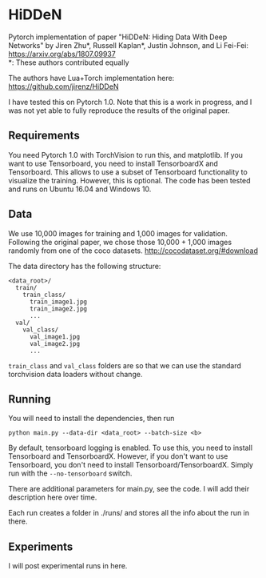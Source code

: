 # HiDDeN
Pytorch implementation of paper "HiDDeN: Hiding Data With Deep Networks" by Jiren Zhu*, Russell Kaplan*, Justin Johnson, and Li Fei-Fei: https://arxiv.org/abs/1807.09937  
*: These authors contributed equally

The authors have Lua+Torch implementation here: https://github.com/jirenz/HiDDeN

I have tested this on Pytorch 1.0. Note that this is a work in progress, and I was not yet able to fully reproduce the results of the original paper.

## Requirements

You need Pytorch 1.0 with TorchVision to run this, and matplotlib.
If you want to use Tensorboard, you need to install TensorboardX and Tensorboard. This allows to use a subset of Tensorboard functionality to visualize the training. However, this is optional.
The code has been tested and runs on Ubuntu 16.04 and Windows 10. 

## Data

We use 10,000 images for training and 1,000 images for validation. Following the original paper, we chose 
those 10,000 + 1,000 images randomly from one of the coco datasets.  http://cocodataset.org/#download

The data directory has the following structure:
```
<data_root>/
  train/
    train_class/
      train_image1.jpg
      train_image2.jpg
      ...
  val/
    val_class/
      val_image1.jpg
      val_image2.jpg
      ...
```

```train_class``` and ```val_class``` folders are so that we can use the standard torchvision data loaders without change.

## Running

You will need to install the dependencies, then run 
```
python main.py --data-dir <data_root> --batch-size <b>
```
By default, tensorboard logging is enabled. To use this, you need to install Tensorboard and TensorboardX. 
However, if you don't want to use Tensorboard, you don't need to install Tensorboard/TensorboardX. Simply run with the 
```--no-tensorboard``` switch.

There are additional parameters for main.py, see the code. I will add their description here over time.

Each run creates a folder in ./runs/<date-and-time> and stores all the info about the run in there.

## Experiments

I will post experimental runs in here.
